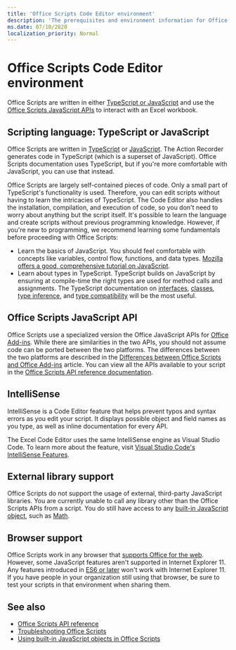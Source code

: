 ```yaml
---
title: 'Office Scripts Code Editor environment'
description: 'The prerequisites and environment information for Office Scripts in Excel on the web.'
ms.date: 07/10/2020
localization_priority: Normal
---
```


# Office Scripts Code Editor environment

Office Scripts are written in either [TypeScript or JavaScript](#scripting-language-typescript-or-javascript) and use the [Office Scripts JavaScript APIs](#office-scripts-javascript-api) to interact with an Excel workbook.

## Scripting language: TypeScript or JavaScript

Office Scripts are written in [TypeScript](https://www.typescriptlang.org/docs/home.html) or [JavaScript](https://developer.mozilla.org/docs/Web/JavaScript). The Action Recorder generates code in TypeScript (which is a superset of JavaScript). Office Scripts documentation uses TypeScript, but if you're more comfortable with JavaScript, you can use that instead.

Office Scripts are largely self-contained pieces of code. Only a small part of TypeScript's functionality is used. Therefore, you can edit scripts without having to learn the intricacies of TypeScript. The Code Editor also handles the installation, compilation, and execution of code, so you don't need to worry about anything but the script itself. It's possible to learn the language and create scripts without previous programming knowledge. However, if you're new to programming, we recommend learning some fundamentals before proceeding with Office Scripts:

- Learn the basics of JavaScript. You should feel comfortable with concepts like variables, control flow, functions, and data types. [Mozilla offers a good, comprehensive tutorial on JavaScript](https://developer.mozilla.org/docs/Web/JavaScript/Guide/Introduction).
- Learn about types in TypeScript. TypeScript builds on JavaScript by ensuring at compile-time the right types are used for method calls and assignments. The TypeScript documentation on [interfaces](https://www.typescriptlang.org/docs/handbook/interfaces.html), [classes](https://www.typescriptlang.org/docs/handbook/classes.html), [type inference](https://www.typescriptlang.org/docs/handbook/type-inference.html), and [type compatibility](https://www.typescriptlang.org/docs/handbook/type-compatibility.html) will be the most useful.

## Office Scripts JavaScript API

Office Scripts use a specialized version the Office JavaScript APIs for [Office Add-ins](/office/dev/add-ins/overview/index). While there are similarities in the two APIs, you should not assume code can be ported between the two platforms. The differences between the two platforms are described in the [Differences between Office Scripts and Office Add-ins](../resources/add-ins-differences.md#apis) article. You can view all the APIs available to your script in the [Office Scripts API reference documentation](/javascript/api/office-scripts/overview).

## IntelliSense

IntelliSense is a Code Editor feature that helps prevent typos and syntax errors as you edit your script. It displays possible object and field names as you type, as well as inline documentation for every API.

The Excel Code Editor uses the same IntelliSense engine as Visual Studio Code. To learn more about the feature, visit [Visual Studio Code's IntelliSense Features](https://code.visualstudio.com/docs/editor/intellisense#_intellisense-features).

## External library support

Office Scripts do not support the usage of external, third-party JavaScript libraries. You are currently unable to call any library other than the Office Scripts APIs from a script. You do still have access to any [built-in JavaScript object](../develop/javascript-objects.md), such as [Math](https://developer.mozilla.org/docs/Web/JavaScript/Reference/Global_Objects/Math).

## Browser support

Office Scripts work in any browser that [supports Office for the web](https://support.microsoft.com/office/ad1303e0-a318-47aa-b409-d3a5eb44e452). However, some JavaScript features aren't supported in Internet Explorer 11. Any features introduced in [ES6 or later](https://www.w3schools.com/Js/js_es6.asp) won't work with Internet Explorer 11. If you have people in your organization still using that browser, be sure to test your scripts in that environment when sharing them.

## See also

- [Office Scripts API reference](/javascript/api/office-scripts/overview)
- [Troubleshooting Office Scripts](../testing/troubleshooting.md)
- [Using built-in JavaScript objects in Office Scripts](../develop/javascript-objects.md)
